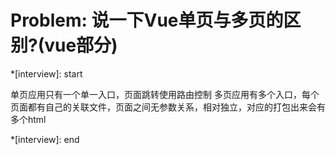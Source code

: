 # Problem: 说一下Vue单页与多页的区别?(vue部分)

*[interview]: start

单页应用只有一个单一入口，页面跳转使用路由控制
多页应用有多个入口，每个页面都有自己的关联文件，页面之间无参数关系，相对独立，对应的打包出来会有多个html

*[interview]: end
